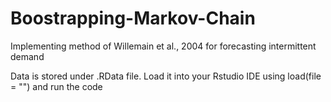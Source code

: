 # Boostrapping-Markov-Chain
Implementing method of Willemain et al., 2004 for forecasting intermittent demand 

Data is stored under .RData file. Load it into your Rstudio IDE using load(file = "") and run the code

